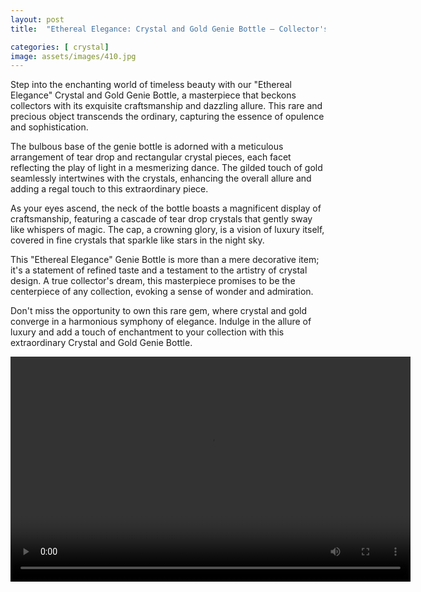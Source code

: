 ```yaml
---
layout: post
title:  "Ethereal Elegance: Crystal and Gold Genie Bottle – Collector's Dream"

categories: [ crystal]
image: assets/images/410.jpg
---
```

Step into the enchanting world of timeless beauty with our "Ethereal Elegance" Crystal and Gold Genie Bottle, a masterpiece that beckons collectors with its exquisite craftsmanship and dazzling allure. This rare and precious object transcends the ordinary, capturing the essence of opulence and sophistication.

The bulbous base of the genie bottle is adorned with a meticulous arrangement of tear drop and rectangular crystal pieces, each facet reflecting the play of light in a mesmerizing dance. The gilded touch of gold seamlessly intertwines with the crystals, enhancing the overall allure and adding a regal touch to this extraordinary piece.

As your eyes ascend, the neck of the bottle boasts a magnificent display of craftsmanship, featuring a cascade of tear drop crystals that gently sway like whispers of magic. The cap, a crowning glory, is a vision of luxury itself, covered in fine crystals that sparkle like stars in the night sky.

This "Ethereal Elegance" Genie Bottle is more than a mere decorative item; it's a statement of refined taste and a testament to the artistry of crystal design. A true collector's dream, this masterpiece promises to be the centerpiece of any collection, evoking a sense of wonder and admiration.

Don't miss the opportunity to own this rare gem, where crystal and gold converge in a harmonious symphony of elegance. Indulge in the allure of luxury and add a touch of enchantment to your collection with this extraordinary Crystal and Gold Genie Bottle.


<video width="640" height="360" controls>
  <source src="assets/images/gold-genie-bottle.mp4">
  Your browser does not support the video tag.
</video>
